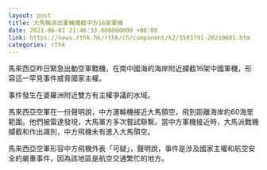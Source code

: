 ```yaml
---
layout: post
title: 大馬稱派出軍機攔截中方16架軍機
date: 2021-06-01 21:46:33.000000000 +08:00
link: https://news.rthk.hk/rthk/ch/component/k2/1593791-20210601.htm
categories: rthk
---
```


馬來西亞昨日緊急出動空軍戰機，在南中國海的海岸附近攔截16架中國軍機，形容這一罕見事件威脅國家主權。

事件發生在婆羅洲附近雙方有主權爭議的水域。

馬來西亞空軍在一份聲明說，中方運輸機接近大馬領空，飛到距離海岸約60海里範圍。他們被雷達發現，大馬軍方多次嘗試聯繫。當中方軍機接近時，大馬派戰機攔截和作出識別，中方飛機未有進入大馬領空。

馬來西亞空軍形容中方飛機外表「可疑」，聲明說，事件是涉及國家主權和航空安全的嚴重事件，因為該地區是航空交通繁忙的地方。
